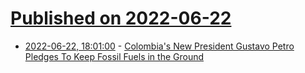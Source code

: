 # [Published on 2022-06-22](index.md)

* [2022-06-22, 18:01:00](https://news.slashdot.org/story/22/06/22/1420214/colombias-new-president-gustavo-petro-pledges-to-keep-fossil-fuels-in-the-ground?utm_source=rss1.0mainlinkanon&utm_medium=feed) - [Colombia's New President Gustavo Petro Pledges To Keep Fossil Fuels in the Ground](https://news.slashdot.org/story/22/06/22/1420214/colombias-new-president-gustavo-petro-pledges-to-keep-fossil-fuels-in-the-ground?utm_source=rss1.0mainlinkanon&utm_medium=feed)
